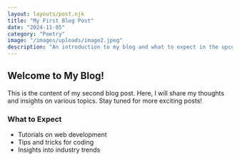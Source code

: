 ```yaml
---
layout: layouts/post.njk
title: "My First Blog Post"
date: "2024-11-05"
category: "Poetry"
image: "/images/uploads/image2.jpeg"
description: "An introduction to my blog and what to expect in the upcoming posts."
---
```


## Welcome to My Blog!

This is the content of my second blog post. Here, I will share my thoughts and insights on various topics. Stay tuned for more exciting posts!

### What to Expect

- Tutorials on web development
- Tips and tricks for coding
- Insights into industry trends